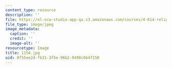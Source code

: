 ```yaml
---
content_type: resource
description: ''
file: https://ol-ocw-studio-app-qa.s3.amazonaws.com/courses/4-614-religious-architecture-and-islamic-cultures-fall-2002/0f55ee2dfb313f5e96b29498c6b4f150_1154.jpg
file_type: image/jpeg
image_metadata:
  caption: ''
  credit: ''
  image-alt: ''
resourcetype: Image
title: 1154.jpg
uid: 0f55ee2d-fb31-3f5e-96b2-9498c6b4f150
---
```

